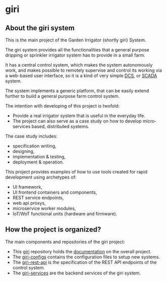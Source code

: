 giri
====

## About the giri system

This is the main project of the Garden Irrigator (shortly giri) System.

The giri system provides all the functionalities that a general purpose dripping or sprinkler irrigator system has to provide in a small farm.

It has a central control system, which makes the system autonomously work, 
and makes possible to remotely supervise and control its working via a web-based user interface,
so it is a kind of very simple [DCS](https://en.wikipedia.org/wiki/Distributed_control_system),
or [SCADA](https://en.wikipedia.org/wiki/SCADA) system.

The system implements a generic platform, that can be easily extend further to build a general purpose farm control system.

The intention with developing of this project is twofold:

- Provide a real irrigator system that is useful in the everyday life.
- The project can also serve as a case study on how to develop micro-services based, distributed systems.

The case study includes:

- specification writing,
- designing,
- implementation & testing,
- deployment & operation.

This project provides examples of how to use tools created for rapid development using archetypes of:

- UI framework,
- UI frontend containers and components,
- REST service endpoints,
- web api proxys,
- microservice worker modules,
- IoT/WoT functional units (hardware and firmware).

## How the project is organized?

The main components and repositories of the giri project:

- This [giri](https://github.com/tombenke/giri) repository holds the [documentation](docs/REAMDE.md) on the overall project.
- The [giri-configs](https://github.com/tombenke/giri-configs) contains the configuration files to setup new systems.
- The [giri-rest-api](https://github.com/tombenke/giri-rest-api) is the specification of the REST API endpoints of the control system.
- The [giri-services](https://github.com/tombenke/giri-services) are the backend services of the giri system.


